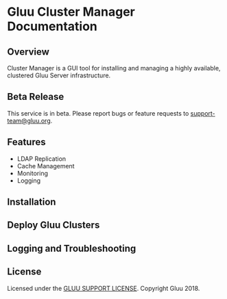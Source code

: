 # Gluu Cluster Manager Documentation
## Overview
Cluster Manager is a GUI tool for installing and managing a highly available, clustered Gluu Server infrastructure.

## Beta Release    
This service is in beta. Please report bugs or feature requests to support-team@gluu.org. 

## Features

- LDAP Replication
- Cache Management
- Monitoring
- Logging

## Installation

## Deploy Gluu Clusters

## Logging and Troubleshooting

## License
Licensed under the [GLUU SUPPORT LICENSE](https://github.com/GluuFederation/cluster-mgr/blob/master/LICENSE). Copyright Gluu 2018.




